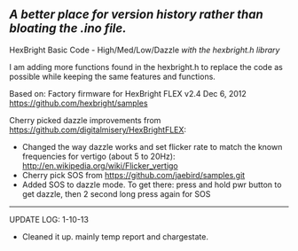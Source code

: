 _A better place for version history rather than bloating the .ino file._
--- 
HexBright Basic Code - High/Med/Low/Dazzle
_with the hexbright.h library_
  
I am adding more functions found in the hexbright.h to replace the code as possible while keeping the same features and functions.
  
Based on:
Factory firmware for HexBright FLEX v2.4 Dec 6, 2012
https://github.com/hexbright/samples

Cherry picked dazzle improvements from https://github.com/digitalmisery/HexBrightFLEX:
- Changed the way dazzle works and set flicker rate to match the known frequencies for vertigo (about 5 to 20Hz): http://en.wikipedia.org/wiki/Flicker_vertigo
- Cherry pick SOS from https://github.com/jaebird/samples.git
- Added SOS to dazzle mode. To get there: press and hold pwr button to get dazzle, then 2 second long press again for SOS
---
UPDATE LOG:
1-10-13
- Cleaned it up. mainly temp report and chargestate.